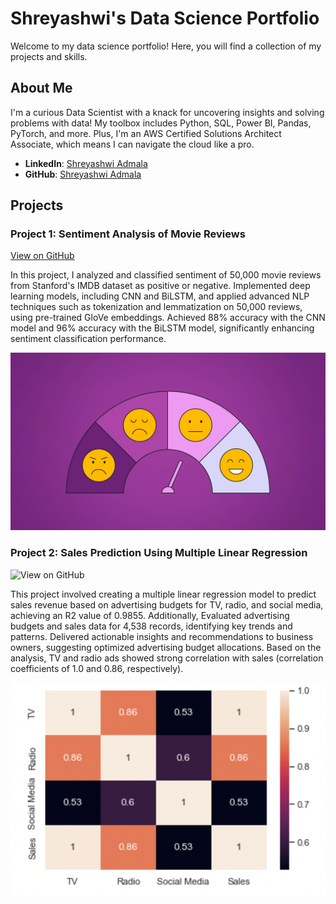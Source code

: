 # Shreyashwi's Data Science Portfolio

Welcome to my data science portfolio! Here, you will find a collection of my projects and skills.

## About Me

I'm a curious Data Scientist with a knack for uncovering insights and solving problems with data! My toolbox includes Python, SQL, Power BI, Pandas, PyTorch, and more. Plus, I'm an AWS Certified Solutions Architect Associate, which means I can navigate the cloud like a pro. 

- **LinkedIn**: [Shreyashwi Admala](https://www.linkedin.com/in/shreyashwi/)
- **GitHub**: [Shreyashwi Admala](https://github.com/ShreyashwiAdmala)

## Projects

### Project 1: Sentiment Analysis of Movie Reviews
[View on GitHub]([https://github.com/yourusername/project1](https://github.com/ShreyashwiAdmala/Sentiment-Analysis-of-Movie-Reviews-Using-Deep-Learning-Techniques))

In this project, I analyzed and classified sentiment of 50,000 movie reviews from Stanford's IMDB dataset as positive or negative. Implemented deep learning models, including CNN and BiLSTM, and applied advanced NLP techniques such as tokenization and lemmatization on 50,000 reviews, using pre-trained GloVe embeddings. Achieved 88% accuracy with the CNN model and 96% accuracy with the BiLSTM model, significantly enhancing sentiment classification performance.

![Sentiment Analysis Project](/SentimentAnalysis.jpg)

### Project 2: Sales Prediction Using Multiple Linear Regression
![View on GitHub]([https://github.com/yourusername/project2](https://github.com/ShreyashwiAdmala/Predicting-Sales-from-Advertisements-using-Multiple-Linear-Regression))

This project involved creating a multiple linear regression model to predict sales revenue based on advertising budgets for TV, radio, and social media, achieving an R2 value of 0.9855. Additionally, Evaluated advertising budgets and sales data for 4,538 records, identifying key trends and patterns. Delivered actionable insights and recommendations to business owners, suggesting optimized advertising budget allocations. Based on the analysis, TV and radio ads showed strong correlation with sales (correlation coefficients of 1.0 and 0.86, respectively).

![Sales Prediction](/Sales.jpg)
